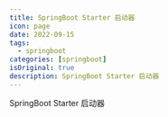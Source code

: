 ```yaml
---
title: SpringBoot Starter 启动器
icon: page 
date: 2022-09-15
tags:
  - springboot
categories: [springboot]
isOriginal: true
description: SpringBoot Starter 启动器
---
```


SpringBoot Starter 启动器
<!-- more -->

